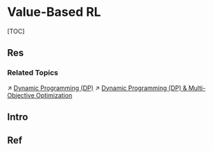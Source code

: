 # Value-Based RL

[TOC]



## Res
### Related Topics
↗ [Dynamic Programming (DP)](../../../../../../../🧮%20Mathematics/🧑‍🦯‍➡️%20Operations%20Research%20(OR)/Mathematical%20Optimization/COP%20(Convex%20Optimization%20Programming)/Dynamic%20Programming%20(DP)/Dynamic%20Programming%20(DP).md)
↗ [Dynamic Programming (DP) & Multi-Objective Optimization](../../../../../../../🔑%20CS%20Core/🧙‍♂️%20Algorithm%20&%20Data%20Structure/Classic%20Algorithms%20by%20Problems%20&%20Contexts/Dynamic%20Programming%20(DP)%20&%20Multi-Objective%20Optimization/Dynamic%20Programming%20(DP)%20&%20Multi-Objective%20Optimization.md)



## Intro



## Ref
